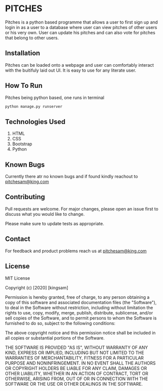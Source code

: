 # PITCHES

Pitches is a python based programme that allows a user to first sign up and login in as a user to a database where user can view pitches of other users or his very own. User can update his pitches and can also vote for pitches that belong to other users. 


## Installation

Pitches can be loaded onto a webpage and user can comfortably interact with the buitifuly laid out UI. It is easy to use for any literate user.


## How To Run

Pitches being python based, one runs in terminal 
```bash
python manage.py runserver
```

## Technologies Used

1. HTML
2. CSS
3. Bootstrap
4. Python


## Known Bugs

Currently there atr no known bugs and if found kindly reachout to pitchesam@king.com

## Contributing

Pull requests are welcome. For major changes, please open an issue first to discuss what you would like to change.

Please make sure to update tests as appropriate.


## Contact

For feedback and product problems reach us at pitchesam@king.com

## License

MIT License

Copyright (c) [2020] [kingsam]

Permission is hereby granted, free of charge, to any person obtaining a copy
of this software and associated documentation files (the "Software"), to deal
in the Software without restriction, including without limitation the rights
to use, copy, modify, merge, publish, distribute, sublicense, and/or sell
copies of the Software, and to permit persons to whom the Software is
furnished to do so, subject to the following conditions:

The above copyright notice and this permission notice shall be included in all
copies or substantial portions of the Software.

THE SOFTWARE IS PROVIDED "AS IS", WITHOUT WARRANTY OF ANY KIND, EXPRESS OR
IMPLIED, INCLUDING BUT NOT LIMITED TO THE WARRANTIES OF MERCHANTABILITY,
FITNESS FOR A PARTICULAR PURPOSE AND NONINFRINGEMENT. IN NO EVENT SHALL THE
AUTHORS OR COPYRIGHT HOLDERS BE LIABLE FOR ANY CLAIM, DAMAGES OR OTHER
LIABILITY, WHETHER IN AN ACTION OF CONTRACT, TORT OR OTHERWISE, ARISING FROM,
OUT OF OR IN CONNECTION WITH THE SOFTWARE OR THE USE OR OTHER DEALINGS IN THE
SOFTWARE.